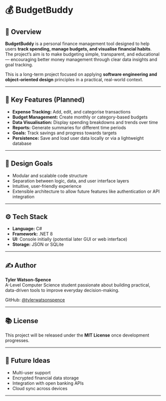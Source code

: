 # 💰 BudgetBuddy

## 📖 Overview
**BudgetBuddy** is a personal finance management tool designed to help users **track spending, manage budgets, and visualise financial habits**.  
The project’s aim is to make budgeting simple, transparent, and educational — encouraging better money management through clear data insights and goal tracking.

This is a long-term project focused on applying **software engineering and object-oriented design** principles in a practical, real-world context.

---

## 🎯 Key Features (Planned)
- **Expense Tracking:** Add, edit, and categorise transactions  
- **Budget Management:** Create monthly or category-based budgets  
- **Data Visualisation:** Display spending breakdowns and trends over time  
- **Reports:** Generate summaries for different time periods  
- **Goals:** Track savings and progress towards targets  
- **Persistence:** Save and load user data locally or via a lightweight database  

---

## 🧠 Design Goals
- Modular and scalable code structure  
- Separation between logic, data, and user interface layers  
- Intuitive, user-friendly experience  
- Extensible architecture to allow future features like authentication or API integration  

---

## ⚙️ Tech Stack
- **Language:** C#  
- **Framework:** .NET 8  
- **UI:** Console initially (potential later GUI or web interface)  
- **Storage:** JSON or SQLite  

---


## ✍️ Author
**Tyler Watson-Spence**  
A-Level Computer Science student passionate about building practical, data-driven tools to improve everyday decision-making.  

GitHub: [@tylerwatsonspence](https://github.com/tylerwatsonspence)

---

## 📚 License
This project will be released under the **MIT License** once development progresses.

---

## 🚀 Future Ideas
- Multi-user support  
- Encrypted financial data storage  
- Integration with open banking APIs  
- Cloud sync across devices  
---
